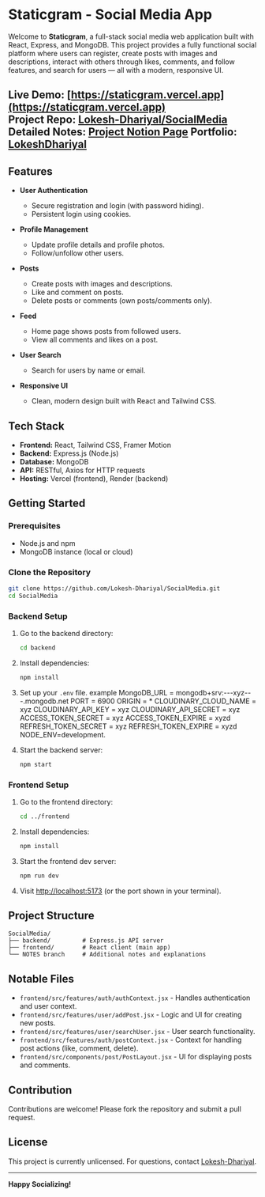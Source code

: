 # Staticgram - Social Media App

Welcome to **Staticgram**, a full-stack social media web application built with React, Express, and MongoDB. This project provides a fully functional social platform where users can register, create posts with images and descriptions, interact with others through likes, comments, and follow features, and search for users — all with a modern, responsive UI.

**Live Demo:** [https://staticgram.vercel.app](https://staticgram.vercel.app)  
**Project Repo:** [Lokesh-Dhariyal/SocialMedia](https://github.com/Lokesh-Dhariyal/SocialMedia)  
**Detailed Notes:** [Project Notion Page](https://www.notion.so/Socail-Media-App-20375b4b9722809eac55d7c341ec5d4c?source=copy_link)
**Portfolio:** [LokeshDhariyal](lokeshdhariyal.me)
---

## Features

- **User Authentication**
  - Secure registration and login (with password hiding).
  - Persistent login using cookies.

- **Profile Management**
  - Update profile details and profile photos.
  - Follow/unfollow other users.

- **Posts**
  - Create posts with images and descriptions.
  - Like and comment on posts.
  - Delete posts or comments (own posts/comments only).

- **Feed**
  - Home page shows posts from followed users.
  - View all comments and likes on a post.

- **User Search**
  - Search for users by name or email.

- **Responsive UI**
  - Clean, modern design built with React and Tailwind CSS.

## Tech Stack

- **Frontend:** React, Tailwind CSS, Framer Motion
- **Backend:** Express.js (Node.js)
- **Database:** MongoDB
- **API:** RESTful, Axios for HTTP requests
- **Hosting:** Vercel (frontend), Render (backend)

## Getting Started

### Prerequisites

- Node.js and npm
- MongoDB instance (local or cloud)

### Clone the Repository

```bash
git clone https://github.com/Lokesh-Dhariyal/SocialMedia.git
cd SocialMedia
```

### Backend Setup

1. Go to the backend directory:
    ```bash
    cd backend
    ```
2. Install dependencies:
    ```bash
    npm install
    ```
3. Set up your `.env` file. example
MongoDB_URL = mongodb+srv:---xyz---.mongodb.net
PORT = 6900
ORIGIN = *
CLOUDINARY_CLOUD_NAME = xyz
CLOUDINARY_API_KEY = xyz
CLOUDINARY_API_SECRET = xyz
ACCESS_TOKEN_SECRET = xyz
ACCESS_TOKEN_EXPIRE = xyzd
REFRESH_TOKEN_SECRET = xyz
REFRESH_TOKEN_EXPIRE = xyzd
NODE_ENV=development.

4. Start the backend server:
    ```bash
    npm start
    ```

### Frontend Setup

1. Go to the frontend directory:
    ```bash
    cd ../frontend
    ```
2. Install dependencies:
    ```bash
    npm install
    ```
3. Start the frontend dev server:
    ```bash
    npm run dev
    ```

4. Visit [http://localhost:5173](http://localhost:5173) (or the port shown in your terminal).

## Project Structure

```
SocialMedia/
├── backend/         # Express.js API server
├── frontend/        # React client (main app)
└── NOTES branch     # Additional notes and explanations
```

## Notable Files

- `frontend/src/features/auth/authContext.jsx` - Handles authentication and user context.
- `frontend/src/features/user/addPost.jsx` - Logic and UI for creating new posts.
- `frontend/src/features/user/searchUser.jsx` - User search functionality.
- `frontend/src/features/auth/postContext.jsx` - Context for handling post actions (like, comment, delete).
- `frontend/src/components/post/PostLayout.jsx` - UI for displaying posts and comments.

## Contribution

Contributions are welcome! Please fork the repository and submit a pull request.

## License

This project is currently unlicensed. For questions, contact [Lokesh-Dhariyal](https://github.com/Lokesh-Dhariyal).

---

**Happy Socializing!**